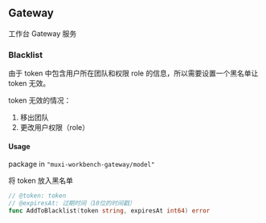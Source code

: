 ## Gateway

工作台 Gateway 服务

### Blacklist

由于 token 中包含用户所在团队和权限 role 的信息，所以需要设置一个黑名单让 token 无效。

token 无效的情况：
1. 移出团队
2. 更改用户权限（role）

#### Usage

package in `"muxi-workbench-gateway/model"`

将 token 放入黑名单

```go
// @token: token
// @expiresAt: 过期时间（10位的时间戳）
func AddToBlacklist(token string, expiresAt int64) error
```
